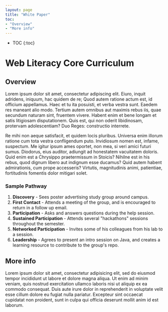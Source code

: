 ```yaml
---
layout: page
title: "White Paper"
toc:
- "Overview"
- "More info"
---
```


* TOC
{:toc}

# Web Literacy Core Curriculum


## Overview

Lorem ipsum dolor sit amet, consectetur adipiscing elit. Eiuro, inquit adridens, iniquum, hac quidem de re; Quod autem ratione actum est, id officium appellamus. Haec et tu ita posuisti, et verba vestra sunt. Eaedem res maneant alio modo. Tertium autem omnibus aut maximis rebus iis, quae secundum naturam sint, fruentem vivere. Habent enim et bene longam et satis litigiosam disputationem. Quis est, qui non oderit libidinosam, protervam adolescentiam? Duo Reges: constructio interrete.

Re mihi non aeque satisfacit, et quidem locis pluribus. Universa enim illorum ratione cum tota vestra confligendum puto. Invidiosum nomen est, infame, suspectum. Me igitur ipsum ames oportet, non mea, si veri amici futuri sumus. Diodorus, eius auditor, adiungit ad honestatem vacuitatem doloris. Quid enim est a Chrysippo praetermissum in Stoicis? Nihilne est in his rebus, quod dignum libero aut indignum esse ducamus? Quid autem habent admirationis, cum prope accesseris? Virtutis, magnitudinis animi, patientiae, fortitudinis fomentis dolor mitigari solet.

### Sample Pathway

1. **Discovery** - Sees poster advertising study group around campus.
2. **First Contact** - Attends a meeting of the group, and is encouraged to return in a follow up email.
3. **Participation** - Asks and answers questions during the help session.
4. **Sustained Participation** - Attends several "hackathons" sessions throughout the semester.
5. **Networked Participation** - Invites some of his colleagues from his lab to a session.
6. **Leadership** - Agrees to present an intro session on Java, and creates a learning resource to contribute to the group's repo.

## More info

Lorem ipsum dolor sit amet, consectetur adipisicing elit, sed do eiusmod tempor incididunt ut labore et dolore magna aliqua. Ut enim ad minim veniam, quis nostrud exercitation ullamco laboris nisi ut aliquip ex ea commodo consequat. Duis aute irure dolor in reprehenderit in voluptate velit esse cillum dolore eu fugiat nulla pariatur. Excepteur sint occaecat cupidatat non proident, sunt in culpa qui officia deserunt mollit anim id est laborum.
